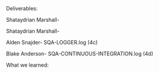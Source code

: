 Deliverables:

Shataydrian Marshall-

Shataydrian Marshall-

Alden Snajder- SQA-LOGGER.log (4c)

Blake Anderson- SQA-CONTINUOUS-INTEGRATION.log  (4d)

What we learned:
